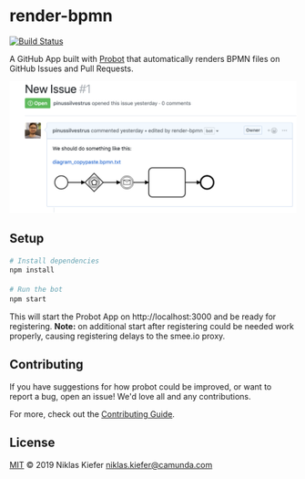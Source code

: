 # render-bpmn

[![Build Status](https://travis-ci.org/pinussilvestrus/github-bpmn.svg?branch=master)](https://travis-ci.org/pinussilvestrus/github-bpmn)

A GitHub App built with [Probot](https://github.com/probot/probot) that automatically renders BPMN files on GitHub Issues and Pull Requests. 

![](../resources/screenshot.png)

## Setup

```sh
# Install dependencies
npm install

# Run the bot
npm start
```

This will start the Probot App on http://localhost:3000 and be ready for registering. __Note:__ on additional start after registering could be needed work properly, causing registering delays to the smee.io proxy.

## Contributing

If you have suggestions for how probot could be improved, or want to report a bug, open an issue! We'd love all and any contributions.

For more, check out the [Contributing Guide](CONTRIBUTING.md).

## License

[MIT](LICENSE) © 2019 Niklas Kiefer <niklas.kiefer@camunda.com>
